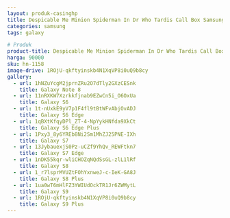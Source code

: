 ```yaml
---
layout: produk-casinghp
title: Despicable Me Minion Spiderman In Dr Who Tardis Call Box Samsung Galaxy S9 Plus Case
categories: samsung
tags: galaxy

# Produk
product-title: Despicable Me Minion Spiderman In Dr Who Tardis Call Box Samsung Galaxy S9 Plus Case
harga: 90000
sku: hn-1158
image-drive: 1ROjU-qkftyinskb4N1XqVP8i0uQ9b8cy
gallery:
  - url: 1hNZuYcgM2jprnZRu2O7dTly2GXzCESnk
    title: Galaxy Note 8
  - url: 11nRXKW7Xzrkkfjnab9EZwCn5i_O6OxUa
    title: Galaxy S6
  - url: 1t-nUxkE9yV7p1F4fl9tBtWFvAbjOvADJ
    title: Galaxy S6 Edge
  - url: 1qBXtKfqyDPl_ZT-4-NpYykHNfda9XkCt
    title: Galaxy S6 Edge Plus
  - url: 1Pxy3_8y6YREb8Ni2Sm1MhZJ25PNE-IXh
    title: Galaxy S7
  - url: 13JybauexjS0Pz-uCZf9YhQv_REWFtkn7
    title: Galaxy S7 Edge
  - url: 1nDK55kqr-wliCHOZqNQdSsGL-zlL1lRf
    title: Galaxy S8
  - url: 1_r7lsprMVUZtFOhYxnweJ-c-IeK-GA8J
    title: Galaxy S8 Plus
  - url: 1ua0wT6mHlFZ3YWIUdOckTR1Jr6ZWMytL
    title: Galaxy S9
  - url: 1ROjU-qkftyinskb4N1XqVP8i0uQ9b8cy
    title: Galaxy S9 Plus
---
```

